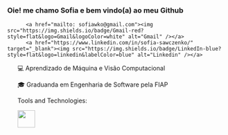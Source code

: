 ### Oie! me chamo Sofia e bem vindo(a) ao meu Github

          <a href="mailto: sofiawko@gmail.com"><img src="https://img.shields.io/badge/Gmail-red?style=flat&logo=Gmail&logoColor=white" alt="Gmail" /></a>
          <a href="https://www.linkedin.com/in/sofia-sawczenko/" target="_blank"><img src="https://img.shields.io/badge/LinkedIn-blue?style=flat&logo=linkedin&labelColor=blue" alt="Linkedin" /></a> 

<ul>
          <p>💻 Aprendizado de Máquina e Visão Computacional</p>
          <p>🎓 Graduanda em Engenharia de Software pela FIAP</p>
</ul>

<ul>
          <p>Tools and Technologies:</p>
          <p><img src="https://cdn.jsdelivr.net/gh/devicons/devicon/icons/python/python-original.svg" width="40" height="40"/></p>
</ul>        


